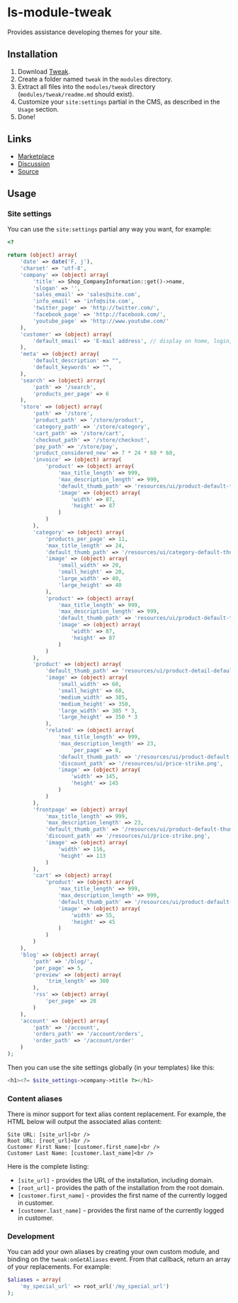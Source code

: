 # ls-module-tweak
Provides assistance developing themes for your site.

## Installation
1. Download [Tweak](https://github.com/limewheel/ls-module-tweak/zipball/master).
1. Create a folder named `tweak` in the `modules` directory.
1. Extract all files into the `modules/tweak` directory (`modules/tweak/readme.md` should exist).
1. Customize your `site:settings` partial in the CMS, as described in the `Usage` section.
1. Done!

## Links

* [Marketplace](https://lemonstandapp.com/marketplace/module/tweak/)
* [Discussion](http://forum.lemonstandapp.com/topic/2634-module-tweak/)
* [Source](https://github.com/limewheel/ls-module-tweak)

## Usage

### Site settings

You can use the `site:settings` partial any way you want, for example:

```php
<?

return (object) array(
	'date' => date('F, j'),
	'charset' => 'utf-8',
	'company' => (object) array(
		'title' => Shop_CompanyInformation::get()->name,
		'slogan' => '',
		'sales_email' => 'sales@site.com',
		'info_email' => 'info@site.com',
		'twitter_page' => 'http://twitter.com/',
		'facebook_page' => 'http://facebook.com/',
		'youtube_page' => 'http://www.youtube.com/'
	),
	'customer' => (object) array(
		'default_email' => 'E-mail address', // display on home, login, register pages
	),
	'meta' => (object) array(
		'default_description' => "",
		'default_keywords' => "",
	),
	'search' => (object) array(
		'path' => '/search',
		'products_per_page' => 6
	),
	'store' => (object) array(
		'path' => '/store',
		'product_path' => '/store/product',
		'category_path' => '/store/category',
		'cart_path' => '/store/cart',
		'checkout_path' => '/store/checkout',
		'pay_path' => '/store/pay',
		'product_considered_new' => 7 * 24 * 60 * 60,
		'invoice' => (object) array(
			'product' => (object) array(
				'max_title_length' => 999,
				'max_description_length' => 999,
				'default_thumb_path' => 'resources/ui/product-default-thumb.png',
				'image' => (object) array(
					'width' => 87,
					'height' => 87
				)
			)
		),
		'category' => (object) array(
			'products_per_page' => 11,
			'max_title_length' => 24,
			'default_thumb_path' => '/resources/ui/category-default-thumb.jpg',
			'image' => (object) array(
				'small_width' => 20,
				'small_height' => 20,
				'large_width' => 40,
				'large_height' => 40
			),
			'product' => (object) array(
				'max_title_length' => 999,
				'max_description_length' => 999,
				'default_thumb_path' => 'resources/ui/product-default-thumb.png',
				'image' => (object) array(
					'width' => 87,
					'height' => 87
				)
			)
		),
		'product' => (object) array(
			'default_thumb_path' => 'resources/ui/product-detail-default-thumb.png',
			'image' => (object) array(
				'small_width' => 60,
				'small_height' => 60,
				'medium_width' => 385,
				'medium_height' => 350,
				'large_width' => 385 * 3,
				'large_height' => 350 * 3
			),
			'related' => (object) array(
				'max_title_length' => 999,
				'max_description_length' => 23,
					'per_page' => 8,
				'default_thumb_path' => '/resources/ui/product-default-thumb.png',
				'discount_path' => '/resources/ui/price-strike.png',
				'image' => (object) array(
					'width' => 145,
					'height' => 145
				)
			)
		),
		'frontpage' => (object) array(
			'max_title_length' => 999,
			'max_description_length' => 23,
			'default_thumb_path' => '/resources/ui/product-default-thumb.png',
			'discount_path' => '/resources/ui/price-strike.png',
			'image' => (object) array(
				'width' => 116,
				'height' => 113
			)
		),
		'cart' => (object) array(
			'product' => (object) array(
				'max_title_length' => 999,
				'max_description_length' => 999,
				'default_thumb_path' => '/resources/ui/product-default-thumb.png',
				'image' => (object) array(
					'width' => 55,
					'height' => 45
				)
			)
		)
	),
	'blog' => (object) array(
		'path' => '/blog/',
		'per_page' => 5,
		'preview' => (object) array(
			'trim_length' => 300
		),
		'rss' => (object) array(
			'per_page' => 20
		)
	),
	'account' => (object) array(
		'path' => '/account',
		'orders_path' => '/account/orders',
		'order_path' => '/account/order'
	)
);
```

Then you can use the site settings globally (in your templates) like this:

```php
<h1><?= $site_settings->company->title ?></h1>
```

### Content aliases

There is minor support for text alias content replacement. For example, the HTML below will output the associated alias content:

```
Site URL: [site_url]<br />
Root URL: [root_url]<br />
Customer First Name: [customer.first_name]<br />
Customer Last Name: [customer.last_name]<br />
```

Here is the complete listing:

* `[site_url]` - provides the URL of the installation, including domain.
* `[root_url]` - provides the path of the installation from the root domain.
* `[customer.first_name]` - provides the first name of the currently logged in customer.
* `[customer.last_name]` - provides the first name of the currently logged in customer.

### Development

You can add your own aliases by creating your own custom module, and binding on the `tweak:onGetAliases` event. From that callback, return an array of your replacements. For example:

```php
$aliases = array(
	'my_special_url' => root_url('/my_special_url')
);
```
